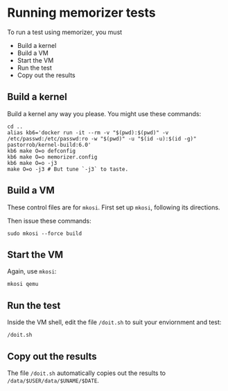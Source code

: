 # Running memorizer tests

To run a test using memorizer, you must

* Build a kernel
* Build a VM
* Start the VM
* Run the test
* Copy out the results

## Build a kernel

Build a kernel any way you please. You might use these commands:

    cd ..
    alias kb6='docker run -it --rm -v "$(pwd):$(pwd)" -v /etc/passwd:/etc/passwd:ro -w "$(pwd)" -u "$(id -u):$(id -g)" pastorrob/kernel-build:6.0'
    kb6 make O=o defconfig
    kb6 make O=o memorizer.config
    kb6 make O=o -j3
    make O=o -j3 # But tune `-j3` to taste.

## Build a VM

These control files are for `mkosi`. First set up `mkosi`, following its directions.

Then issue these commands:

    sudo mkosi --force build

## Start the VM

Again, use `mkosi`:

    mkosi qemu

## Run the test

Inside the VM shell, edit the file `/doit.sh` to suit your enviornment and test:

    /doit.sh

## Copy out the results

The file `/doit.sh` automatically copies out the results to `/data/$USER/data/$UNAME/$DATE`.
